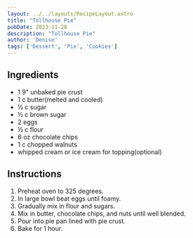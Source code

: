 ```yaml
---
layout: ../../layouts/RecipeLayout.astro
title: "Tollhouse Pie"
pubDate: 2023-11-28
description: "Tollhouse Pie"
author: 'Denise'
tags: ['Dessert', 'Pie', 'Cookies']
---
```

<h2 class='text-2xl py-4'>Ingredients</h2>
<ul class='list-disc ms-4 ps-4 py-2'>
<li>1 9" unbaked pie crust</li>
<li>1 c butter(melted and cooled)</li>
<li>½ c sugar</li>
<li>½ c brown sugar</li>
<li>2 eggs</li>
<li>½ c flour</li>
<li>6 oz chocolate chips</li>
<li>1 c chopped walnuts</li>
<li>whipped cream or ice cream for topping(optional)</li>
</ul>
<h2 class='text-2xl py-4'>Instructions</h2>
<ol class='list-decimal ms-4 ps-4 py-2'>
<li>Preheat oven to 325 degrees.</li>
<li>In large bowl beat eggs until foamy.</li>
<li>Gradually mix in flour and sugars.</li>
<li>Mix in butter, chocolate chips, and nuts until well blended.</li>
<li>Pour into pie pan lined with pie crust.</li>
<li>Bake for 1 hour.</li>
</ol>